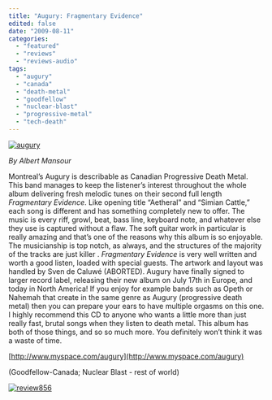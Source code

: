 ```yaml
---
title: "Augury: Fragmentary Evidence"
edited: false
date: "2009-08-11"
categories:
  - "featured"
  - "reviews"
  - "reviews-audio"
tags:
  - "augury"
  - "canada"
  - "death-metal"
  - "goodfellow"
  - "nuclear-blast"
  - "progressive-metal"
  - "tech-death"
---
```


[![augury](http://www.hellbound.ca/wp-content/uploads/2009/08/augury1-300x300.jpg "augury")](http://www.hellbound.ca/wp-content/uploads/2009/08/augury1.jpg)

_By Albert Mansour_

Montreal’s Augury is describable as Canadian Progressive Death Metal. This band manages to keep the listener’s interest throughout the whole album delivering fresh melodic tunes on their second full length _Fragmentary Evidence_. Like opening title “Aetheral” and “Simian Cattle,” each song is different and has something completely new to offer. The music is every riff, growl, beat, bass line, keyboard note, and whatever else they use is captured without a flaw. The soft guitar work in particular is really amazing and that’s one of the reasons why this album is so enjoyable. The musicianship is top notch, as always, and the structures of the majority of the tracks are just killer . _Fragmentary Evidence_ is very well written and worth a good listen, loaded with special guests. The artwork and layout was handled by Sven de Caluwé (ABORTED). Augury have finally signed to larger record label, releasing their new album on July 17th in Europe, and today in North America! If you enjoy for example bands such as Opeth or Nahemah that create in the same genre as Augury (progressive death metal) then you can prepare your ears to have multiple orgasms on this one. I highly recommend this CD to anyone who wants a little more than just really fast, brutal songs when they listen to death metal. This album has both of those things, and so so much more. You definitely won’t think it was a waste of time.

[http://www.myspace.com/augury](http://www.myspace.com/augury)

(Goodfellow-Canada; Nuclear Blast - rest of world)

[![review856](http://www.hellbound.ca/wp-content/uploads/2009/06/review856.png "review856")](http://www.hellbound.ca/wp-content/uploads/2009/06/review856.png)
